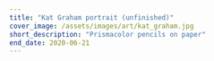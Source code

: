 ```yaml
---
title: "Kat Graham portrait (unfinished)"
cover_image: /assets/images/art/kat_graham.jpg
short_description: "Prismacolor pencils on paper"
end_date: 2020-06-21  
---
```

